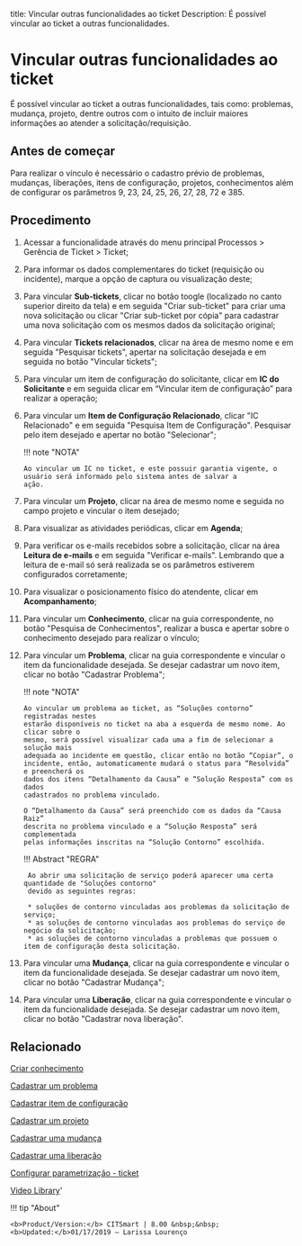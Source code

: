 title: Vincular outras funcionalidades ao ticket
Description: É possível vincular ao ticket a outras funcionalidades. 
# Vincular outras funcionalidades ao ticket
É possível vincular ao ticket a outras funcionalidades, tais como: problemas, mudança, projeto, dentre outros com o intuito de incluir maiores informações ao atender a solicitação/requisição.

Antes de começar
----------------

Para realizar o vínculo é necessário o cadastro prévio de problemas, mudanças,
liberações, itens de configuração, projetos, conhecimentos além de configurar os
parâmetros 9, 23, 24, 25, 26, 27, 28, 72 e 385.

Procedimento 
-------------

1.  Acessar a funcionalidade através do menu principal Processos \> Gerência de
    Ticket \> Ticket;

2.  Para informar os dados complementares do ticket (requisição ou incidente),
    marque a opção de captura ou visualização deste;

3.  Para vincular **Sub-tickets**, clicar no botão toogle (localizado no canto superior direito da tela) e
    em seguida "Criar sub-ticket" para criar uma nova solicitação ou clicar "Criar
    sub-ticket por cópia" para cadastrar uma nova solicitação com os mesmos
    dados da solicitação original;

4.  Para vincular **Tickets relacionados**, clicar na área de mesmo nome e
    em seguida "Pesquisar tickets", apertar na solicitação desejada e em
    seguida no botão "Vincular tickets";

5.  Para vincular um item de configuração do solicitante, clicar em **IC do
    Solicitante** e em seguida clicar em “Vincular item de configuração” para
    realizar a operação;

6.  Para vincular um **Item de Configuração Relacionado**, clicar "IC
    Relacionado" e em seguida "Pesquisa Item de Configuração". Pesquisar pelo
    item desejado e apertar no botão "Selecionar";
    
    !!! note "NOTA"
    
        Ao vincular um IC no ticket, e este possuir garantia vigente, o usuário será informado pelo sistema antes de salvar a             ação.
        

7.  Para vincular um **Projeto**, clicar na área de mesmo nome e seguida no
    campo projeto e vincular o item desejado;

8.  Para visualizar as atividades periódicas, clicar em **Agenda**;

9.  Para verificar os e-mails recebidos sobre a solicitação, clicar na área
    **Leitura de e-mails** e em seguida "Verificar e-mails". Lembrando que a
    leitura de e-mail só será realizada se os parâmetros estiverem configurados
    corretamente;

10. Para visualizar o posicionamento físico do atendente, clicar em
    **Acompanhamento**;

11. Para vincular um **Conhecimento**, clicar na guia correspondente, no botão
    "Pesquisa de Conhecimentos", realizar a busca e apertar sobre o
    conhecimento desejado para realizar o vínculo;

12. Para vincular um **Problema**, clicar na guia correspondente e vincular o
    item da funcionalidade desejada. Se desejar cadastrar um novo item, clicar
    no botão "Cadastrar Problema";

    !!! note "NOTA"

        Ao vincular um problema ao ticket, as “Soluções contorno” registradas nestes
        estarão disponíveis no ticket na aba a esquerda de mesmo nome. Ao clicar sobre o
        mesmo, será possível visualizar cada uma a fim de selecionar a solução mais
        adequada ao incidente em questão, clicar então no botão “Copiar”, o
        incidente, então, automaticamente mudará o status para “Resolvida” e preencherá os
        dados dos itens “Detalhamento da Causa” e “Solução Resposta” com os dados
        cadastrados no problema vinculado.

        O “Detalhamento da Causa” será preenchido com os dados da “Causa Raiz”
        descrita no problema vinculado e a “Solução Resposta” será complementada
        pelas informações inscritas na “Solução Contorno” escolhida.
        
    !!! Abstract "REGRA"
     
         Ao abrir uma solicitação de serviço poderá aparecer uma certa quantidade de "Soluções contorno" 
         devido as seguintes regras:
        
         * soluções de contorno vinculadas aos problemas da solicitação de serviço;
         * as soluções de contorno vinculadas aos problemas do serviço de negócio da solicitação;
         * as soluções de contorno vinculadas a problemas que possuem o item de configuração desta solicitação.


13. Para vincular uma **Mudança**, clicar na guia correspondente e vincular o
    item da funcionalidade desejada. Se desejar cadastrar um novo item, clicar
    no botão "Cadastrar Mudança";

14. Para vincular uma **Liberação**, clicar na guia correspondente e vincular o
    item da funcionalidade desejada. Se desejar cadastrar um novo item, clicar
    no botão "Cadastrar nova liberação".

Relacionado
-----------

[Criar conhecimento](/pt-br/citsmart-platform-8/processes/knowledge/use/create-knowledge.html)

[Cadastrar um problema](/pt-br/citsmart-platform-8/processes/problem/use/register-problem.html)

[Cadastrar item de configuração](/pt-br/citsmart-platform-8/processes/configuration/use/register-CI.html)

[Cadastrar um projeto](/pt-br/citsmart-platform-8/additional-features/project-management/project-management/use/register-project.html)

[Cadastrar uma mudança](/pt-br/citsmart-platform-8/processes/change/use/register-change.html)

[Cadastrar uma liberação](/pt-br/citsmart-platform-8/processes/release/use/register-release-request.html)

[Configurar parametrização - ticket](/pt-br/citsmart-platform-8/platform-administration/parameters-list/configure-parametrization-ticket.html)

<i class='fa fa-youtube-play  fa-2x' style='color:#97ce17;vertical-align: middle;'> </i> [Video Library](https://www.youtube.com/playlist?list=PLB5qK2uzf2ROn4Xs6UdH84Ujzta2iJ6Ei)'

!!! tip "About"

    <b>Product/Version:</b> CITSmart | 8.00 &nbsp;&nbsp;
    <b>Updated:</b>01/17/2019 – Larissa Lourenço
